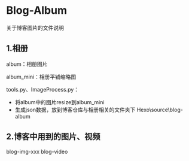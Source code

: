 # Blog-Album

关于博客图片的文件说明


## 1.相册
album：相册图片

album_mini：相册平铺缩略图

tools.py、ImageProcess.py：
- 将album中的图片resize到album_mini
- 生成json数据，放到博客仓库与相册相关的文件夹下 Hexo\source\blog-album


## 2.博客中用到的图片、视频
blog-img-xxx
blog-video
